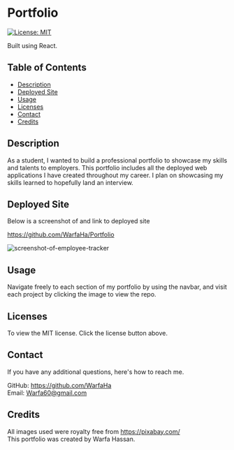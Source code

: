 # Portfolio

[![License: MIT](https://img.shields.io/badge/License-MIT-blue.svg)](https://opensource.org/licenses/MIT)

Built using React.

## Table of Contents
* [Description](#description)
* [Deployed Site](#deployed-site)
* [Usage](#usage)
* [Licenses](#licenses)
* [Contact](#contact)
* [Credits](#credits)

## Description
As a student, I wanted to build a professional portfolio to showcase my skills and talents to employers. This portfolio includes all the deployed web applications I have created throughout my career. I plan on showcasing my skills learned to hopefully land an interview.

## Deployed Site 

Below is a screenshot of and link to deployed site

https://github.com/WarfaHa/Portfolio

![screenshot-of-employee-tracker](./assets/)

## Usage

Navigate freely to each section of my portfolio by using the navbar, and visit each project by clicking the image to view the repo. 

## Licenses

To view the MIT license. Click the license button above.

## Contact

If you have any additional questions, here's how to reach me.

GitHub: https://github.com/WarfaHa  
Email: Warfa60@gmail.com

## Credits

All images used were royalty free from https://pixabay.com/ <br />
This portfolio was created by Warfa Hassan.